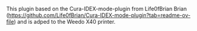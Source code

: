 This plugin based on the  Cura-IDEX-mode-plugin from Life0fBrian Brian (https://github.com/Life0fBrian/Cura-IDEX-mode-plugin?tab=readme-ov-file) and is adped to the Weedo X40 printer.
